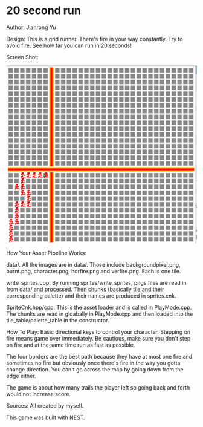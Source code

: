 # 20 second run

Author: Jianrong Yu

Design: This is a grid runner. There's fire in your way constantly. Try to avoid fire. See how far you can run in 20 seconds!

Screen Shot:

![Screen Shot](screenshot.png)

How Your Asset Pipeline Works:

data/. All the images are in data/. Those include backgroundpixel.png, burnt.png, character.png, horfire.png and verfire.png. Each is one tile.

write_sprites.cpp. By running sprites/write_sprites, pngs files are read in from data/ and processed. 
Then chunks (basically tile and their corresponding palette) and their names are produced in sprites.cnk.
                   
SpriteCnk.hpp/cpp. This is the asset loader and is called in PlayMode.cpp. The chunks are read in gloabally in PlayMode.cpp and then loaded into the tile_table/palette_table in the constructor.


How To Play:
Basic directional keys to control your character. Stepping on fire means game over immediately. Be cautious, make sure you don't step on fire and at the same time run as fast as possible.

The four borders are the best path because they have at most one fire and sometimes no fire but obviously once there's fire in the way you gotta change direction. You can't go across the map by going down from the edge either.

The game is about how many trails the player left so going back and forth would not increase score.

Sources: All created by myself.

This game was built with [NEST](NEST.md).

